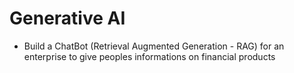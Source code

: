 # Generative AI
- Build a ChatBot (Retrieval Augmented Generation - RAG) for an enterprise to give peoples informations on financial products
